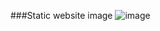 ###Static website image 
![image](https://github.com/sridhar-modalavalasa/Staticwebsite/assets/88523603/a7323938-29cf-4e2e-a24e-73fdf3d5e1f1)

